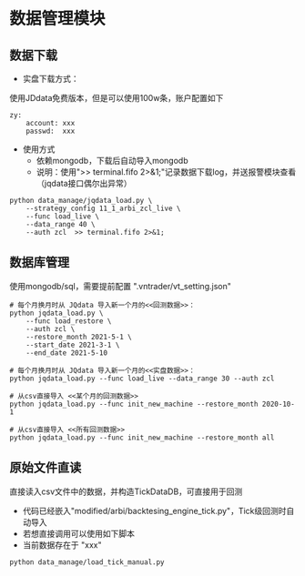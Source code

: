 # 数据管理模块 

## 数据下载
- 实盘下载方式：

使用JDdata免费版本，但是可以使用100w条，账户配置如下
```
zy:
    account: xxx
    passwd:  xxx
```

- 使用方式
    - 依赖mongodb，下载后自动导入mongodb
    - 说明：使用">> terminal.fifo 2>&1;"记录数据下载log，并送报警模块查看（jqdata接口偶尔出异常）
```
python data_manage/jqdata_load.py \
    --strategy_config 11_1_arbi_zcl_live \
    --func load_live \
    --data_range 40 \
    --auth zcl  >> terminal.fifo 2>&1;
```


## 数据库管理
使用mongodb/sql，需要提前配置 ".vntrader/vt_setting.json"

```
# 每个月换月时从 JQdata 导入新一个月的<<回测数据>>：
python jqdata_load.py \
    --func load_restore \
    --auth zcl \
    --restore_month 2021-5-1 \
    --start_date 2021-3-1 \
    --end_date 2021-5-10

# 每个月换月时从 JQdata 导入新一个月的<<实盘数据>>：
python jqdata_load.py --func load_live --data_range 30 --auth zcl 

# 从csv直接导入 <<某个月的回测数据>>
python jqdata_load.py --func init_new_machine --restore_month 2020-10-1
    
# 从csv直接导入 <<所有回测数据>>
python jqdata_load.py --func init_new_machine --restore_month all

```


## 原始文件直读
直接读入csv文件中的数据，并构造TickDataDB，可直接用于回测

- 代码已经嵌入"modified/arbi/backtesing_engine_tick.py"，Tick级回测时自动导入
- 若想直接调用可以使用如下脚本
- 当前数据存在于 "xxx"

```
python data_manage/load_tick_manual.py
```